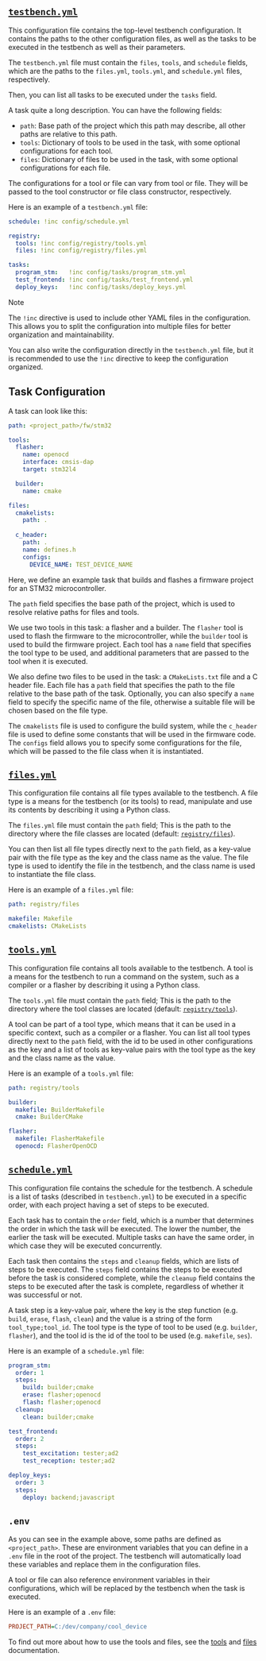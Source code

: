 ## [`testbench.yml`](config/testbench.yml)

This configuration file contains the top-level testbench configuration. It contains the paths to the other configuration files, as well as the tasks to be executed in the testbench as well as their parameters.

The `testbench.yml` file must contain the `files`, `tools`, and `schedule` fields, which are the paths to the `files.yml`, `tools.yml`, and `schedule.yml` files, respectively.

Then, you can list all tasks to be executed under the `tasks` field.

A task quite a long description. You can have the following fields:

- `path`: Base path of the project which this path may describe, all other paths are relative to this path.
- `tools`: Dictionary of tools to be used in the task, with some optional configurations for each tool.
- `files`: Dictionary of files to be used in the task, with some optional configurations for each file.

The configurations for a tool or file can vary from tool or file. They will be passed to the tool constructor or file class constructor, respectively.

Here is an example of a `testbench.yml` file:

```yaml
schedule: !inc config/schedule.yml

registry:
  tools: !inc config/registry/tools.yml
  files: !inc config/registry/files.yml

tasks:
  program_stm:   !inc config/tasks/program_stm.yml
  test_frontend: !inc config/tasks/test_frontend.yml
  deploy_keys:   !inc config/tasks/deploy_keys.yml
```

> [!NOTE]
> The `!inc` directive is used to include other YAML files in the configuration. This allows you to split the configuration into multiple files for better organization and maintainability.
>
> You can also write the configuration directly in the `testbench.yml` file, but it is recommended to use the `!inc` directive to keep the configuration organized.


## Task Configuration

A task can look like this:

```yaml
path: <project_path>/fw/stm32

tools:
  flasher:
    name: openocd
    interface: cmsis-dap
    target: stm32l4

  builder:
    name: cmake

files:
  cmakelists:
    path: .
  
  c_header:
    path: .
    name: defines.h
    configs:
      DEVICE_NAME: TEST_DEVICE_NAME
```

Here, we define an example task that builds and flashes a firmware project for an STM32 microcontroller.

The `path` field specifies the base path of the project, which is used to resolve relative paths for files and tools.

We use two tools in this task: a flasher and a builder. The `flasher` tool is used to flash the firmware to the microcontroller, while the `builder` tool is used to build the firmware project. Each tool has a `name` field that specifies the tool type to be used, and additional parameters that are passed to the tool when it is executed.

We also define two files to be used in the task: a `CMakeLists.txt` file and a C header file. Each file has a `path` field that specifies the path to the file relative to the base path of the task. Optionally, you can also specify a `name` field to specify the specific name of the file, otherwise a suitable file will be chosen based on the file type.

The `cmakelists` file is used to configure the build system, while the `c_header` file is used to define some constants that will be used in the firmware code. The `configs` field allows you to specify some configurations for the file, which will be passed to the file class when it is instantiated.


## [`files.yml`](config/files.yml)

This configuration file contains all file types available to the testbench. A file type is a means for the testbench (or its tools) to read, manipulate and use its contents by describing it using a Python class.

The `files.yml` file must contain the `path` field; This is the path to the directory where the file classes are located (default: [`registry/files`](registry/files)).

You can then list all file types directly next to the `path` field, as a key-value pair with the file type as the key and the class name as the value. The file type is used to identify the file in the testbench, and the class name is used to instantiate the file class.

Here is an example of a `files.yml` file:

```yaml
path: registry/files

makefile: Makefile
cmakelists: CMakeLists
```


## [`tools.yml`](config/tools.yml)

This configuration file contains all tools available to the testbench. A tool is a means for the testbench to run a command on the system, such as a compiler or a flasher by describing it using a Python class.

The `tools.yml` file must contain the `path` field; This is the path to the directory where the tool classes are located (default: [`registry/tools`](registry/tools)).

A tool can be part of a tool type, which means that it can be used in a specific context, such as a compiler or a flasher. You can list all tool types directly next to the `path` field, with the id to be used in other configurations as the key and a list of tools as key-value pairs with the tool type as the key and the class name as the value.

Here is an example of a `tools.yml` file:

```yaml
path: registry/tools

builder:
  makefile: BuilderMakefile
  cmake: BuilderCMake

flasher:
  makefile: FlasherMakefile
  openocd: FlasherOpenOCD
```


## [`schedule.yml`](config/schedule.yml)

This configuration file contains the schedule for the testbench. A schedule is a list of tasks (described in `testbench.yml`) to be executed in a specific order, with each project having a set of steps to be executed.

Each task has to contain the `order` field, which is a number that determines the order in which the task will be executed. The lower the number, the earlier the task will be executed. Multiple tasks can have the same order, in which case they will be executed concurrently.

Each task then contains the `steps` and `cleanup` fields, which are lists of steps to be executed. The `steps` field contains the steps to be executed before the task is considered complete, while the `cleanup` field contains the steps to be executed after the task is complete, regardless of whether it was successful or not.

A task step is a key-value pair, where the key is the step function (e.g. `build`, `erase`, `flash`, `clean`) and the value is a string of the form `tool_type;tool_id`. The tool type is the type of tool to be used (e.g. `builder`, `flasher`), and the tool id is the id of the tool to be used (e.g. `makefile`, `ses`).

Here is an example of a `schedule.yml` file:

```yaml
program_stm:
  order: 1
  steps:
    build: builder;cmake
    erase: flasher;openocd
    flash: flasher;openocd
  cleanup:
    clean: builder;cmake

test_frontend:
  order: 2
  steps:
    test_excitation: tester;ad2
    test_reception: tester;ad2

deploy_keys:
  order: 3
  steps:
    deploy: backend;javascript
```


## `.env`

As you can see in the example above, some paths are defined as `<project_path>`. These are environment variables that you can define in a `.env` file in the root of the project. The testbench will automatically load these variables and replace them in the configuration files.

A tool or file can also reference environment variables in their configurations, which will be replaced by the testbench when the task is executed.

Here is an example of a `.env` file:

```ini
PROJECT_PATH=C:/dev/company/cool_device
```

To find out more about how to use the tools and files, see the [tools](tools.md) and [files](files.md) documentation.